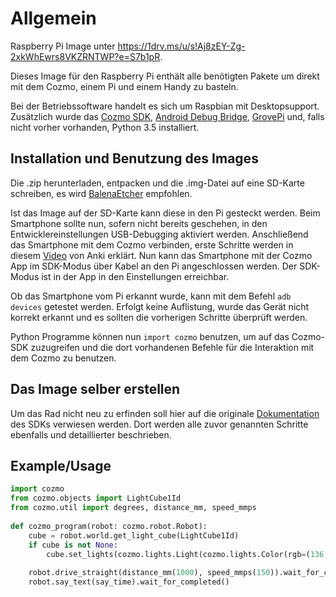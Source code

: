 # Allgemein

Raspberry Pi Image unter https://1drv.ms/u/s!Aj8zEY-Zg-2xkWhEwrs8VKZRNTWP?e=S7b1pR.

Dieses Image für den Raspberry Pi enthält alle benötigten Pakete um direkt mit dem Cozmo, einem Pi und einem Handy zu basteln.

Bei der Betriebssoftware handelt es sich um Raspbian mit Desktopsupport. Zusätzlich wurde das [Cozmo SDK](http://cozmosdk.anki.com/docs/index.html), [Android Debug Bridge](https://developer.android.com/studio/command-line/adb), [GrovePi](https://www.dexterindustries.com/GrovePi/get-started-with-the-grovepi/setting-software/) und, falls nicht vorher vorhanden, Python 3.5 installiert.

## Installation und Benutzung des Images

Die .zip herunterladen, entpacken und die .img-Datei auf eine SD-Karte schreiben, es wird [BalenaEtcher](https://www.balena.io/etcher/) empfohlen.

Ist das Image auf der SD-Karte kann diese in den Pi gesteckt werden. Beim Smartphone sollte nun, sofern nicht bereits geschehen, in den Entwicklereinstellungen USB-Debugging aktiviert werden. Anschließend das Smartphone mit dem Cozmo verbinden, erste Schritte werden in diesem [Video](https://www.youtube.com/watch?time_continue=74&v=8-LokttVEzo&feature=emb_title) von Anki erklärt. Nun kann das Smartphone mit der Cozmo App im SDK-Modus über Kabel an den Pi angeschlossen werden. Der SDK-Modus ist in der App in den Einstellungen erreichbar.

Ob das Smartphone vom Pi erkannt wurde, kann mit dem Befehl ```adb devices``` getestet werden.
Erfolgt keine Auflistung, wurde das Gerät nicht korrekt erkannt und es sollten die vorherigen Schritte überprüft werden.

Python Programme können nun ```import cozmo``` benutzen, um auf das Cozmo-SDK zuzugreifen und die dort vorhandenen Befehle für die Interaktion mit dem Cozmo zu benutzen.

## Das Image selber erstellen

Um das Rad nicht neu zu erfinden soll hier auf die originale [Dokumentation](http://cozmosdk.anki.com/docs/install-linux.html) des SDKs verwiesen werden. Dort werden alle zuvor genannten Schritte ebenfalls und detaillierter beschrieben.

## Example/Usage

```python
import cozmo
from cozmo.objects import LightCube1Id
from cozmo.util import degrees, distance_mm, speed_mmps
   
def cozmo_program(robot: cozmo.robot.Robot):
    cube = robot.world.get_light_cube(LightCube1Id)               
    if cube is not None:
        cube.set_lights(cozmo.lights.Light(cozmo.lights.Color(rgb=(136,0,255))))
        
    robot.drive_straight(distance_mm(1000), speed_mmps(150)).wait_for_completed()
    robot.say_text(say_time).wait_for_completed()
```
